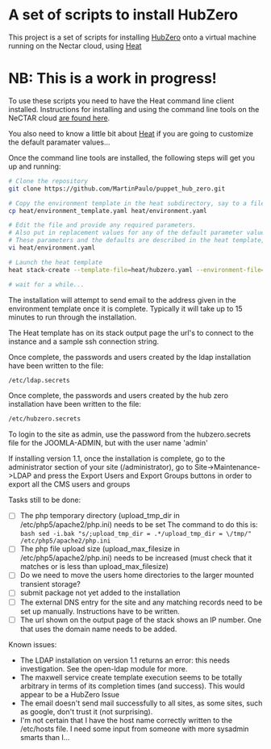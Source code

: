 A set of scripts to install HubZero
===================================

This project is a set of scripts for installing [HubZero](https://hubzero.org) onto a virtual machine
running on the Nectar cloud, using [Heat](https://support.rc.nectar.org.au/docs/heat)

# NB: This is a work in progress! #

To use these scripts you need to have the Heat command line client installed. Instructions for installing and using
the command line tools on the NeCTAR cloud [are found here](https://support.rc.nectar.org.au/docs/installing-command-line-tools).

You also need to know a little bit about [Heat](https://support.rc.nectar.org.au/docs/heat) if you are
going to customize the default paramater values...

Once the command line tools are installed, the following steps will get you up and running:

```bash
# Clone the repository
git clone https://github.com/MartinPaulo/puppet_hub_zero.git

# Copy the environment template in the heat subdirectory, say to a file named 'environment.yaml'
cp heat/environment_template.yaml heat/environment.yaml

# Edit the file and provide any required parameters.
# Also put in replacement values for any of the default parameter values that are not acceptable.
# These parameters and the defaults are described in the heat template, heat/hubzero.yaml
vi heat/environment.yaml

# Launch the heat template
heat stack-create --template-file=heat/hubzero.yaml --environment-file=heat/environment.yaml hubzero_1_3

# wait for a while...
```

The installation will attempt to send email to the address given in the environment template once it is complete.
Typically it will take up to 15 minutes to run through the installation.

The Heat template has on its stack output page the url's to connect to the instance and a sample ssh connection string.

Once complete, the passwords and users created by the ldap installation have been written to the file:

```bash
/etc/ldap.secrets
```
Once complete, the passwords and users created by the hub zero installation have been written to the file:

```bash
/etc/hubzero.secrets
```

To login to the site as admin, use the password from the hubzero.secrets file for the JOOMLA-ADMIN, but with the
user name 'admin'

If installing version 1.1, once the installation is complete, go to the administrator section of your site
(/administrator), go to Site->Maintenance->LDAP and press the Export Users and Export Groups buttons
in order to export all the CMS users and groups

Tasks still to be done:
- [ ] The php temporary directory (upload_tmp_dir in /etc/php5/apache2/php.ini) needs to be set
      The command to do this is:
      ```bash
      sed -i.bak "s/;upload_tmp_dir = .*/upload_tmp_dir = \/tmp/" /etc/php5/apache2/php.ini
      ```
- [ ] The php file upload size (upload_max_filesize in /etc/php5/apache2/php.ini) needs to be increased
      (must check that it matches or is less than upload_max_filesize)
- [ ] Do we need to move the users home directories to the larger mounted transient storage?
- [ ] submit package not yet added to the installation
- [ ] The external DNS entry for the site and any matching records need to be set up manually. Instructions have to be written.
- [ ] The url shown on the output page of the stack shows an IP number. One that uses the domain name needs to be added.

Known issues:
- The LDAP installation on version 1.1 returns an error: this needs investigation. See the open-ldap module for more.
- The maxwell service create template execution seems to be totally arbitrary in terms of its completion times
  (and success). This would appear to be a HubZero Issue
- The email doesn't send mail successfully to all sites, as some sites, such as google,  don't trust it (not surprising).
- I'm not certain that I have the host name correctly written to the /etc/hosts file. I need some input from someone
  with more sysadmin smarts than I...